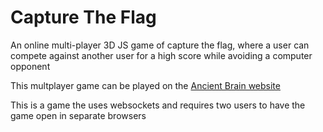 # Capture The Flag

An online multi-player 3D JS game of capture the flag, where a user can compete against another user for a high score while avoiding a computer opponent

This multplayer game can be played on the [Ancient Brain website](https://run.ancientbrain.com/run.php?world=5109726244&userid=olojob2&dataticket=88521951709357592000555957678147)

This is a game the uses websockets and requires two users to have the game open in separate browsers
